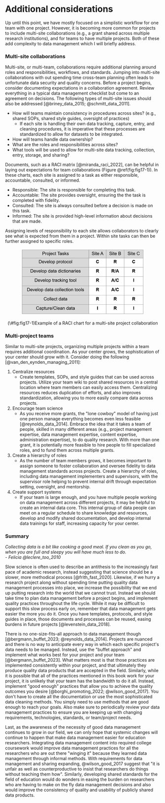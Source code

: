 # Additional considerations

Up until this point, we have mostly focused on a simplistic workflow for one team with one project. However, it is becoming more common for projects to include multi-site collaborations (e.g., a grant shared across multiple research institutions), and for teams to have multiple projects. Both of these add complexity to data management which I will briefly address.

### Multi-site collaborations

Multi-site, or multi-team, collaborations require additional planning around roles and responsibilities, workflows, and standards. Jumping into multi-site collaborations with out spending time cross-team planning often leads to unfortunate data security and quality concerns. Before a project begins, consider documenting expectations in a collaboration agreement. Review everything in a typical data management checklist but come to an agreement on decisions. The following types of multi-site issues should also be addressed [@briney_data_2015; @schmitt_data_2011].

- How will teams maintain consistency in procedures across sites? (e.g., shared SOPs, shared style guides, oversight of practices)
  - If each site is handling their own data tracking, capture, entry, and cleaning procedures, it is imperative that these processes are standardized to allow for datasets to be integrated.
- How will teams handle data ownership?
- What are the roles and responsibilities across sites?
- What tools will be used to allow for multi-site data tracking, collection, entry, storage, and sharing?

Documents, such as a RACI matrix [@miranda_raci_2022], can be helpful in laying out expectations for team collaborations (Figure \@ref(fig:fig17-1)). In these charts, each site is assigned to a task as either responsible, accountable, consulted, or informed. 

- Responsible: The site is responsible for completing this task.
- Accountable: The site provides oversight, ensuring the the task is completed with fidelity.
- Consulted: The site is always consulted before a decision is made on this task.
- Informed: The site is provided high-level information about decisions that are made.

Assigning levels of responsibility to each site allows collaborators to clearly see what is expected from them in a project. Within site tasks can then be further assigned to specific roles.

<div class="figure" style="text-align: center">
<img src="img/fig17-1.PNG" alt="Example of a RACI chart for a multi-site project collaboration" width="80%" />
<p class="caption">(\#fig:fig17-1)Example of a RACI chart for a multi-site project collaboration</p>
</div>

### Multi-project teams

Similar to multi-site projects, organizing multiple projects within a team requires additional coordination. As your center grows, the sophistication of your center should grow with it. Consider doing the following [@van_den_eynden_managing_2011]:

1. Centralize resources
    - Create templates, SOPs, and style guides that can be used across projects. Utilize your team wiki to post shared resources in a central location where team members can easily access them.  Centralizing resources reduces duplication of efforts, and also improves standardization, allowing you to more easily compare data across projects. 
2. Encourage team science
    - As you receive more grants, the "lone cowboy" model of having just one person manage everything becomes even less feasible [@reynolds_data_2014]. Embrace the idea that it takes a team of people, skilled in many different areas (e.g., project management expertise, data management expertise, content expertise, administration expertise), to do quality research. With more than one grant, it is potentially more feasible to hire people to fill specialized roles, and to fund them across multiple grants.
3. Create a hierarchy of roles
    - As the number of team members grows, it becomes important to assign someone to foster collaboration and oversee fidelity to data management standards across projects. Create a hierarchy of roles, including data management implementers and supervisors, with the supervisor role helping to prevent internal drift through expectation setting, oversight, and mentorship. 
4. Create support systems
    - If your team is large enough, and you have multiple people working on data management across different projects, it may be helpful to create an internal data core. This internal group of data people can meet on a regular schedule to share knowledge and resources, develop and modify shared documentation, and develop internal data trainings for staff, increasing capacity for your center.


### Summary

*Collecting data is a bit like cooking a good meal. If you clean as you go, when you are full and sleepy you will have much less to do.*<br> *- Felicia @leclere_too_2010*

Slow science is often used to describe an antithesis to the increasingly fast pace of academic research, instead suggesting that science should be a slower, more methodical process [@frith_fast_2020]. Likewise, if we hurry a research project along without spending time putting quality data management processes into place, we increase the possibility that we end up putting research into the world that we cannot trust. Instead we should take time to plan data management before a project begins, and implement quality practices throughout the life cycle. While it may be difficult to support this slow process early on, remember that data management gets easier the more you do it. Once you have templates, protocols, and style guides in place, those documents and processes can be reused, easing burdens in future projects [@levenstein_data_2018].

There is no one-size-fits-all approach to data management though [@bergmann_buffet_2023; @reynolds_data_2014]. Projects are nuanced and there is no way to anticipate every way in which each specific project's data needs to be managed. Instead, use the "buffet approach" and implement what works best for your project and your team [@bergmann_buffet_2023]. What matters most is that those practices are implemented consistently within your project, and that ultimately they produce quality data products that are accepted in the field. Similarly, while it is possible that all of the practices mentioned in this book work for your project, it is unlikely that your team has the bandwidth to do it all. Instead, implement "good enough" practices that allow you to achieve the quality outcomes you desire [@borghi_promoting_2022; @wilson_good_2017]. You don't have to create all the documentation or use the most sophisticated data cleaning methods. You simply need to use methods that are good enough to reach your goals. Also make sure to periodically review your data management practices to ensure you are keeping up with changing requirements, technologies, standards, or team/project needs.

Last, as the awareness of the necessity of good data management continues to grow in our field, we can only hope that systemic changes will continue to happen that make data management easier for education researchers. Integrating data management content into required college coursework would improve data management practices for all the researchers who are out there "winging it" because they learned data management through informal methods. With requirements for data management and sharing expanding, @wilson_good_2017 suggest that "it is unfair as well as counterproductive to insist that researchers do things without teaching them how". Similarly, developing shared standards for the field of education would do wonders in easing the burden on researchers who are having to make on the fly data management decisions and also would improve the consistency of quality and usability of publicly shared data products.
